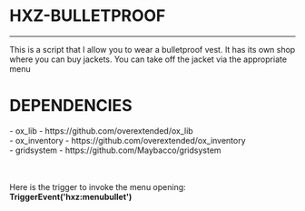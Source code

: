 # HXZ-BULLETPROOF
---------------------------------------------------
This is a script that I allow you to wear a bulletproof vest. It has its own shop where you can buy jackets. You can take off the jacket via the appropriate menu

<h1>DEPENDENCIES</h1>
- ox_lib - https://github.com/overextended/ox_lib<br>
- ox_inventory - https://github.com/overextended/ox_inventory<br>
- gridsystem - https://github.com/Maybacco/gridsystem<br><br><br>

Here is the trigger to invoke the menu opening:<br>
**TriggerEvent('hxz:menubullet')**
